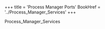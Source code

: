+++
title = 'Process Manager Ports'
BookHref = '../Process_Manager_Services'
+++

Process_Manager_Services
